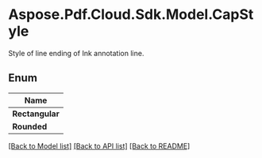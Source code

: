 # Aspose.Pdf.Cloud.Sdk.Model.CapStyle
Style of line ending of Ink annotation line. 

## Enum

| Name |
|------------|
|**Rectangular**| 
|**Rounded**| 


[[Back to Model list]](../README.md#documentation-for-models) [[Back to API list]](../README.md#documentation-for-api-endpoints) [[Back to README]](../README.md)

